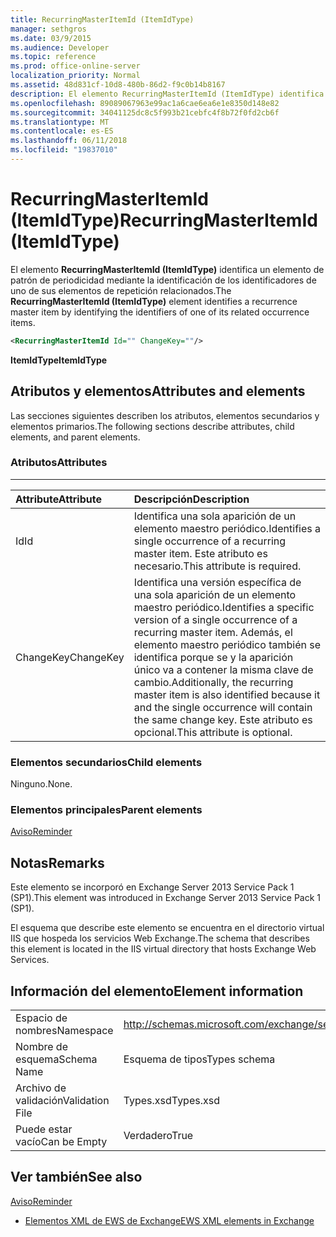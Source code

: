 ```yaml
---
title: RecurringMasterItemId (ItemIdType)
manager: sethgros
ms.date: 03/9/2015
ms.audience: Developer
ms.topic: reference
ms.prod: office-online-server
localization_priority: Normal
ms.assetid: 48d831cf-10d8-480b-86d2-f9c0b14b8167
description: El elemento RecurringMasterItemId (ItemIdType) identifica un elemento de patrón de periodicidad mediante la identificación de los identificadores de uno de sus elementos de repetición relacionados.
ms.openlocfilehash: 89089067963e99ac1a6cae6ea6e1e8350d148e82
ms.sourcegitcommit: 34041125dc8c5f993b21cebfc4f8b72f0fd2cb6f
ms.translationtype: MT
ms.contentlocale: es-ES
ms.lasthandoff: 06/11/2018
ms.locfileid: "19837010"
---
```

# <a name="recurringmasteritemid-itemidtype"></a><span data-ttu-id="530cc-103">RecurringMasterItemId (ItemIdType)</span><span class="sxs-lookup"><span data-stu-id="530cc-103">RecurringMasterItemId (ItemIdType)</span></span>

<span data-ttu-id="530cc-104">El elemento **RecurringMasterItemId (ItemIdType)** identifica un elemento de patrón de periodicidad mediante la identificación de los identificadores de uno de sus elementos de repetición relacionados.</span><span class="sxs-lookup"><span data-stu-id="530cc-104">The **RecurringMasterItemId (ItemIdType)** element identifies a recurrence master item by identifying the identifiers of one of its related occurrence items.</span></span> 
  
```XML
<RecurringMasterItemId Id="" ChangeKey=""/>
```

 <span data-ttu-id="530cc-105">**ItemIdType**</span><span class="sxs-lookup"><span data-stu-id="530cc-105">**ItemIdType**</span></span>
## <a name="attributes-and-elements"></a><span data-ttu-id="530cc-106">Atributos y elementos</span><span class="sxs-lookup"><span data-stu-id="530cc-106">Attributes and elements</span></span>

<span data-ttu-id="530cc-107">Las secciones siguientes describen los atributos, elementos secundarios y elementos primarios.</span><span class="sxs-lookup"><span data-stu-id="530cc-107">The following sections describe attributes, child elements, and parent elements.</span></span>
  
### <a name="attributes"></a><span data-ttu-id="530cc-108">Atributos</span><span class="sxs-lookup"><span data-stu-id="530cc-108">Attributes</span></span>

****

|<span data-ttu-id="530cc-109">**Attribute**</span><span class="sxs-lookup"><span data-stu-id="530cc-109">**Attribute**</span></span>|<span data-ttu-id="530cc-110">**Descripción**</span><span class="sxs-lookup"><span data-stu-id="530cc-110">**Description**</span></span>|
|:-----|:-----|
|<span data-ttu-id="530cc-111">Id</span><span class="sxs-lookup"><span data-stu-id="530cc-111">Id</span></span>  <br/> |<span data-ttu-id="530cc-112">Identifica una sola aparición de un elemento maestro periódico.</span><span class="sxs-lookup"><span data-stu-id="530cc-112">Identifies a single occurrence of a recurring master item.</span></span> <span data-ttu-id="530cc-113">Este atributo es necesario.</span><span class="sxs-lookup"><span data-stu-id="530cc-113">This attribute is required.</span></span>  <br/> |
|<span data-ttu-id="530cc-114">ChangeKey</span><span class="sxs-lookup"><span data-stu-id="530cc-114">ChangeKey</span></span>  <br/> |<span data-ttu-id="530cc-115">Identifica una versión específica de una sola aparición de un elemento maestro periódico.</span><span class="sxs-lookup"><span data-stu-id="530cc-115">Identifies a specific version of a single occurrence of a recurring master item.</span></span> <span data-ttu-id="530cc-116">Además, el elemento maestro periódico también se identifica porque se y la aparición único va a contener la misma clave de cambio.</span><span class="sxs-lookup"><span data-stu-id="530cc-116">Additionally, the recurring master item is also identified because it and the single occurrence will contain the same change key.</span></span> <span data-ttu-id="530cc-117">Este atributo es opcional.</span><span class="sxs-lookup"><span data-stu-id="530cc-117">This attribute is optional.</span></span>  <br/> |
   
### <a name="child-elements"></a><span data-ttu-id="530cc-118">Elementos secundarios</span><span class="sxs-lookup"><span data-stu-id="530cc-118">Child elements</span></span>

<span data-ttu-id="530cc-119">Ninguno.</span><span class="sxs-lookup"><span data-stu-id="530cc-119">None.</span></span>
  
### <a name="parent-elements"></a><span data-ttu-id="530cc-120">Elementos principales</span><span class="sxs-lookup"><span data-stu-id="530cc-120">Parent elements</span></span>

[<span data-ttu-id="530cc-121">Aviso</span><span class="sxs-lookup"><span data-stu-id="530cc-121">Reminder</span></span>](reminder.md)
  
## <a name="remarks"></a><span data-ttu-id="530cc-122">Notas</span><span class="sxs-lookup"><span data-stu-id="530cc-122">Remarks</span></span>

<span data-ttu-id="530cc-123">Este elemento se incorporó en Exchange Server 2013 Service Pack 1 (SP1).</span><span class="sxs-lookup"><span data-stu-id="530cc-123">This element was introduced in Exchange Server 2013 Service Pack 1 (SP1).</span></span>
  
<span data-ttu-id="530cc-124">El esquema que describe este elemento se encuentra en el directorio virtual IIS que hospeda los servicios Web Exchange.</span><span class="sxs-lookup"><span data-stu-id="530cc-124">The schema that describes this element is located in the IIS virtual directory that hosts Exchange Web Services.</span></span>
  
## <a name="element-information"></a><span data-ttu-id="530cc-125">Información del elemento</span><span class="sxs-lookup"><span data-stu-id="530cc-125">Element information</span></span>

|||
|:-----|:-----|
|<span data-ttu-id="530cc-126">Espacio de nombres</span><span class="sxs-lookup"><span data-stu-id="530cc-126">Namespace</span></span>  <br/> |http://schemas.microsoft.com/exchange/services/2006/types  <br/> |
|<span data-ttu-id="530cc-127">Nombre de esquema</span><span class="sxs-lookup"><span data-stu-id="530cc-127">Schema Name</span></span>  <br/> |<span data-ttu-id="530cc-128">Esquema de tipos</span><span class="sxs-lookup"><span data-stu-id="530cc-128">Types schema</span></span>  <br/> |
|<span data-ttu-id="530cc-129">Archivo de validación</span><span class="sxs-lookup"><span data-stu-id="530cc-129">Validation File</span></span>  <br/> |<span data-ttu-id="530cc-130">Types.xsd</span><span class="sxs-lookup"><span data-stu-id="530cc-130">Types.xsd</span></span>  <br/> |
|<span data-ttu-id="530cc-131">Puede estar vacío</span><span class="sxs-lookup"><span data-stu-id="530cc-131">Can be Empty</span></span>  <br/> |<span data-ttu-id="530cc-132">Verdadero</span><span class="sxs-lookup"><span data-stu-id="530cc-132">True</span></span>  <br/> |
   
## <a name="see-also"></a><span data-ttu-id="530cc-133">Ver también</span><span class="sxs-lookup"><span data-stu-id="530cc-133">See also</span></span>



[<span data-ttu-id="530cc-134">Aviso</span><span class="sxs-lookup"><span data-stu-id="530cc-134">Reminder</span></span>](reminder.md)


- [<span data-ttu-id="530cc-135">Elementos XML de EWS de Exchange</span><span class="sxs-lookup"><span data-stu-id="530cc-135">EWS XML elements in Exchange</span></span>](ews-xml-elements-in-exchange.md)

